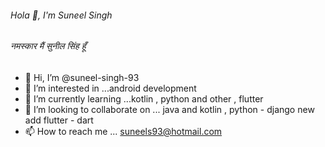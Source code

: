 ###### Hola 👋, I'm Suneel Singh
###### नमस्कार मैं सुनील सिंह हूँ

- 👋 Hi, I’m @suneel-singh-93
- 👀 I’m interested in ...android development 
- 🌱 I’m currently learning ...kotlin , python and other , flutter 
- 💞️ I’m looking to collaborate on ... java and kotlin , python - django  new add flutter - dart 
- 📫 How to reach me ... suneels93@hotmail.com

<!---
suneel-singh-93/suneel-singh-93 is a ✨ special ✨ repository because its `README.md` (this file) appears on your GitHub profile.
You can click the Preview link to take a look at your changes.
--->

